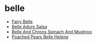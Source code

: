 # belle

 * [Fairy Belle](../index/f/fairy-belle-200506.json)
 * [Belle Adorn Salsa](../index/b/belle-adorn-salsa.json)
 * [Belle And Chrons Spinach And Mushroo](../index/b/belle-and-chrons-spinach-and-mushroo.json)
 * [Poached Pears Belle Helene](../index/p/poached-pears-belle-helene.json)
